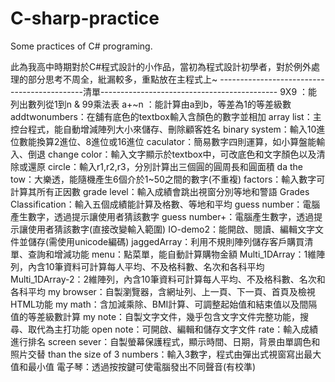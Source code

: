# C-sharp-practice
Some practices of C# programing.

此為我高中時期對於C#程式設計的小作品，當初為程式設計初學者，對於例外處理的部分思考不周全，紕漏較多，重點放在主程式上~
--------------------------------------------清單--------------------------------------------
9X9  ：能列出數列從1到n & 99乘法表
a+~n ：能計算由a到b，等差為1的等差級數
addtwonumbers：在舖有底色的textbox輸入含顏色的數字並相加
array list：主控台程式，能自動增減陣列大小來儲存、刪除顧客姓名
binary system：輸入10進位數能換算2進位、8進位或16進位
caculator：簡易數字四則運算，如小算盤能輸入、倒退
change color：輸入文字顯示於textbox中，可改底色和文字顏色以及清除或還原
circle：輸入r1,r2,r3，分別計算出三個圓的圓周長和圓面積
da the tow：大樂透，能隨機產生6個介於1~50之間的數字(不重複)
factors：輸入數字可計算其所有正因數
grade level：輸入成績會跳出視窗分別等地和警語
Grades Classification：輸入五個成績能計算及格數、等地和平均
guess number：電腦產生數字，透過提示讓使用者猜該數字
guess number+：電腦產生數字，透過提示讓使用者猜該數字(直接改變輸入範圍)
IO-demo2：能開啟、閱讀、編輯文字文件並儲存(需使用unicode編碼)
jaggedArray：利用不規則陣列儲存客戶購買清單、查詢和增減功能
menu：點菜單，能自動計算購物金額
Multi_1DArray：1維陣列，內含10筆資料可計算每人平均、不及格科數、名次和各科平均
Multi_1DArray-2：2維陣列，內含10筆資料可計算每人平均、不及格科數、名次和各科平均
my browser：自製瀏覽器，含網址列、上一頁、下一頁、首頁及檢視HTML功能
my math：含加減乘除、BMI計算、可調整起始值和結束值以及間隔值的等差級數計算
my note：自製文字文件，幾乎包含文字文件完整功能，搜尋、取代為主打功能
open note：可開啟、編輯和儲存文字文件
rate：輸入成績進行排名
screen sever：自製螢幕保護程式，顯示時間、日期，背景由單調色和照片交替
than the size of 3 numbers：輸入3數字，程式由彈出式視窗寫出最大值和最小值
電子琴：透過按按鍵可使電腦發出不同聲音(有校準)
